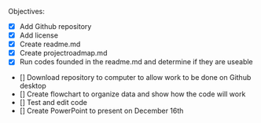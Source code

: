Objectives:
 - [x] Add Github repository
 - [x] Add license
 - [x] Create readme.md
 - [x] Create projectroadmap.md
 - [x] Run codes founded in the readme.md and determine if they are useable
 - [] Download repository to computer to allow work to be done on Github desktop 
 - [] Create flowchart to organize data and show how the code will work
 - [] Test and edit code
 - [] Create PowerPoint to present on December 16th 
